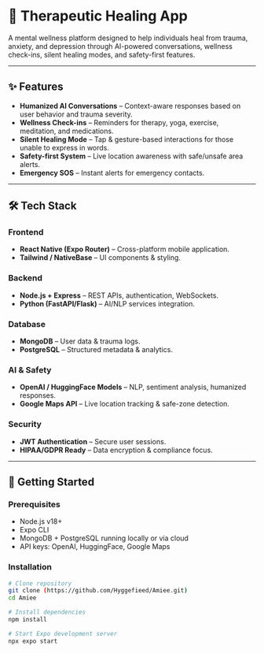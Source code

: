 # 🌱 Therapeutic Healing App  

A mental wellness platform designed to help individuals heal from trauma, anxiety, and depression through AI-powered conversations, wellness check-ins, silent healing modes, and safety-first features.  

---

## ✨ Features  
- **Humanized AI Conversations** – Context-aware responses based on user behavior and trauma severity.  
- **Wellness Check-ins** – Reminders for therapy, yoga, exercise, meditation, and medications.  
- **Silent Healing Mode** – Tap & gesture-based interactions for those unable to express in words.  
- **Safety-first System** – Live location awareness with safe/unsafe area alerts.  
- **Emergency SOS** – Instant alerts for emergency contacts.  

---

## 🛠️ Tech Stack  

### Frontend  
- **React Native (Expo Router)** – Cross-platform mobile application.  
- **Tailwind / NativeBase** – UI components & styling.  

### Backend  
- **Node.js + Express** – REST APIs, authentication, WebSockets.  
- **Python (FastAPI/Flask)** – AI/NLP services integration.  

### Database  
- **MongoDB** – User data & trauma logs.  
- **PostgreSQL** – Structured metadata & analytics.  

### AI & Safety  
- **OpenAI / HuggingFace Models** – NLP, sentiment analysis, humanized responses.  
- **Google Maps API** – Live location tracking & safe-zone detection.  

### Security  
- **JWT Authentication** – Secure user sessions.  
- **HIPAA/GDPR Ready** – Data encryption & compliance focus.  

---

## 🚀 Getting Started  

### Prerequisites  
- Node.js v18+  
- Expo CLI  
- MongoDB + PostgreSQL running locally or via cloud  
- API keys: OpenAI, HuggingFace, Google Maps  

### Installation  

```bash
# Clone repository
git clone (https://github.com/Hyggefieed/Amiee.git)
cd Amiee

# Install dependencies
npm install

# Start Expo development server
npx expo start
